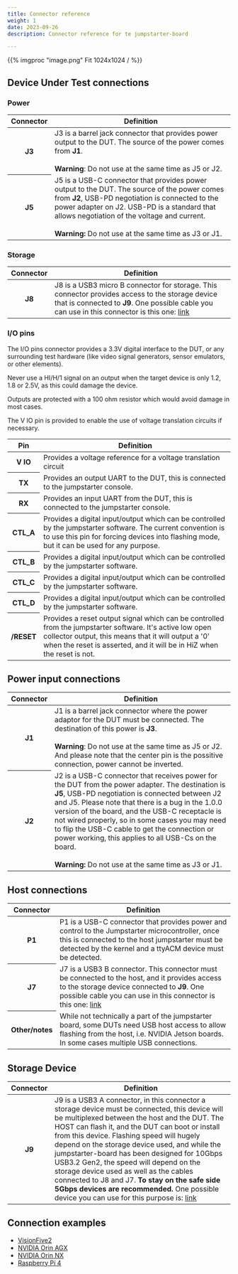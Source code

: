 ```yaml
---
title: Connector reference
weight: 1
date: 2023-09-26
description: Connector reference for te jumpstarter-board

---
```


{{% imgproc "image.png" Fit 1024x1024 / %}}

## Device Under Test connections
### Power
<table class="table">
  <thead>
    <tr>
      <th scope="col">Connector</th>
      <th scope="col">Definition</th>
    </tr>
  </thead>
  <tbody>
   <tr>
      <th scope="row">J3</th>
      <td>J3 is a barrel jack connector that provides power output to the DUT. The source
            of the power comes from <b>J1</b>.<br/><br/>
        <b>Warning</b>: Do not use at the same time as J5 or J2.</td>
    </tr>
    <tr>
      <th scope="row">J5</th>
      <td>J5 is a USB-C connector that provides power output to the DUT. The source of the
power comes from <b>J2</b>, USB-PD negotiation is connected to the power adapter on J2. USB-PD is a standard that allows negotiation of the voltage and current. <br/><br/>
       <b>Warning:</b> Do not use at the same time as J3 or J1.</td>
    </tr>
  </tbody>
</table>

### Storage
<table class="table">
  <thead>
    <tr>
      <th scope="col">Connector</th>
      <th scope="col">Definition</th>
    </tr>
  </thead>
  <tbody>
   <tr>
      <th scope="row">J8</th>
      <td>J8 is a USB3 micro B connector for storage. This connector provides access to
          the storage device that is connected to <b>J9</b>.
            One possible cable you can use in this connector is this one: <a href="https://www.amazon.com/CableCreation-External-Compatible-Galaxy-Camera/dp/B074V3GD2S/">link</a></td>
    </tr>
  </tbody>
</table>

### I/O pins
The I/O pins connector provides a 3.3V digital interface to the DUT, or any surrounding
test hardware (like video signal generators, sensor emulators, or other elements).

Never use a HI/H/1 signal on an output when the target device is only 1.2, 1.8 or 2.5V, as this could damage the device.

Outputs are protected with a 100 ohm resistor which would avoid damage in most cases.

The V IO pin is provided to enable the use of voltage translation circuits if necessary.


<table class="table">
  <thead>
    <tr>
      <th scope="col">Pin</th>
      <th scope="col">Definition</th>
    </tr>
  </thead>
  <tbody>
    <tr>
      <th scope="row">V IO</th>
      <td>Provides a voltage reference for a voltage translation circuit</td>
    </tr>
    <tr>
      <th scope="row">TX</th>
      <td>Provides an output UART to the DUT, this is connected to the jumpstarter console.</td>
    </tr>
    <tr>
      <th scope="row">RX</th>
      <td>Provides an input UART from the DUT, this is connected to the jumpstarter console.</td>
    </tr>
    <tr>
      <th scope="row">CTL_A</th>
      <td>Provides a digital input/output which can be controlled by the jumpstarter software.
          The current convention is to use this pin for forcing devices into flashing mode,
          but it can be used for any purpose.</td>
    </tr>
    <tr>
      <th scope="row">CTL_B</th>
      <td>Provides a digital input/output which can be controlled by the jumpstarter software.</td>
    </tr>
    <tr>
      <th scope="row">CTL_C</th>
      <td>Provides a digital input/output which can be controlled by the jumpstarter software.</td>
    </tr>
    <tr>
      <th scope="row">CTL_D</th>
      <td>Provides a digital input/output which can be controlled by the jumpstarter software.</td>
    </tr>
    <tr>
      <th scope="row">/RESET</th>
      <td>Provides a reset output signal which can be controlled from the jumpstarter
              software. It's active low open collector output, this means that it will output
              a '0' when the reset is asserted, and it will be in HiZ when the reset is not.</td>
    </tr>
  </tbody>
</table>

## Power input connections
<table class="table">
  <thead>
    <tr>
      <th scope="col">Connector</th>
      <th scope="col">Definition</th>
    </tr>
  </thead>
  <tbody>
   <tr>
      <th scope="row">J1</th>
      <td>J1 is a barrel jack connector where the power adaptor for the DUT must be connected. The
            destination of this power is <b>J3</b>.<br/><br/>
        <b>Warning</b>: Do not use at the same time as J5 or J2. And please note that the center
                        pin is the possitive connection, power cannot be inverted.</td>
    </tr>
    <tr>
      <th scope="row">J2</th>
      <td>J2 is a USB-C connector that receives power for the DUT from the power adapter. The
      destination is <b>J5</b>, USB-PD negotiation is connected between J2 and J5. Please note that
      there is a bug in the 1.0.0 version of the board, and the USB-C receptacle is not wired
        properly, so in some cases you may need to flip the USB-C cable to get the connection or
        power working, this applies to all USB-Cs on the board.<br/><br/>
       <b>Warning:</b> Do not use at the same time as J3 or J1.</td>
    </tr>
  </tbody>
</table>

## Host connections
<table class="table">
  <thead>
    <tr>
      <th scope="col">Connector</th>
      <th scope="col">Definition</th>
    </tr>
  </thead>
  <tbody>
   <tr>
      <th scope="row">P1</th>
      <td>P1 is a USB-C connector that provides power and control to the Jumpstarter microcontroller,
      once this is connected to the host jumpstarter must be detected by the kernel and a ttyACM device
      must be detected.</td>
    </tr>
    <tr>
      <th scope="row">J7</th>
      <td>J7 is a USB3 B connector. This connector must be connected to the host, and it provides
      access to the storage device connected to <b>J9</b>. One possible cable you can use in this
        connector is this one: <a href="https://www.amazon.com/AkoaDa-Durable-Compatible-Printers-External/dp/B08HRSP9NY">link</a></td>
    </tr>
    <tr>
      <th scope="row">Other/notes</th>
      <td>While not technically a part of the jumpstarter board, some DUTs need USB host
          access to allow flashing from the host, i.e. NVIDIA Jetson boards. In some
          cases multiple USB connections.</a></td>
    </tr>
  </tbody>
</table>

## Storage Device
<table class="table">
  <thead>
    <tr>
      <th scope="col">Connector</th>
      <th scope="col">Definition</th>
    </tr>
  </thead>
  <tbody>
   <tr>
      <th scope="row">J9</th>
      <td>J9 is a USB3 A connector, in this connector a storage device must be connected,
          this device will be multiplexed between the host and the DUT. The HOST can flash
          it, and the DUT can boot or install from this device.
          Flashing speed will hugely depend on the storage device used, and while the
          jumpstarter-board has been designed for 10Gbps USB3.2 Gen2, the speed will
            depend on the storage device used as well as the cables connected to J8 and J7.
          <b>To stay on the safe side 5Gbps devices are recommended.</b> One possible device
          you can use for this purpose is: <a href="https://www.amazon.com/SanDisk-128GB-Extreme-Solid-State/dp/B08GYM5F8G">link</a>
      </td>
    </tr>
  </tbody>
</table>

## Connection examples
* [VisionFive2](../visionfive2/)
* [NVIDIA Orin AGX](../orin-agx/)
* [NVIDIA Orin NX](../orin-nx/)
* [Raspberry Pi 4](../rpi4/)